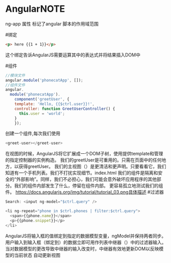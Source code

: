# AngularNOTE

ng-app 属性 标记了angular 脚本的作用域范围

#绑定
```html
<p> here {{1 + 1}}</p>
```
这个绑定告诉AngularJS需要运算其中的表达式并将结果插入DOM中


#组件
```js
//模块文件
angular.module('phonecatApp', []);
//组件文件
angular.
  module('phonecatApp').
    component('greetUser', {
    template: 'Hello, {{$ctrl.user}}!',
    controller: function GreetUserController() {
      this.user = 'world';
    }
    });
```
创建一个组件,每次我们使用
 ```js
<greet-user></greet-user>
```
在视图的时候，AngularJS将它扩展成一个DOM子树，使用提供template和管理的指定控制器的实例构造。
我们的greetUser是可重用的。只需<greet-user></greet-user>在页面中的任何地方，以获得greetUser。
我们的主视图（）是更清洁和更声明。只要看看它，我们知道有一个手机列表。我们不打扰实现细节。index.html
我们的组件是隔离和安全的“外部影响”。同样，我们不必担心，我们可能会意外破坏应用程序的其他部分。我们的组件内部发生了什么，停留在组件内部。
更容易孤立地测试我们的组件。
https://docs.angularjs.org/img/tutorial/tutorial_03.png具体描述
#过滤器

```js
Search: <input ng-model="$ctrl.query" />

<li ng-repeat="phone in $ctrl.phones | filter:$ctrl.query">
  <span>{{phone.name}}</span>
  <p>{{phone.snippet}}</p>
</li>
```
AngularJS将输入框的值绑定到指定的数据模型变量，ngModel并保持两者同步。
用户输入到输入框（绑定到）的数据立即可用作列表中继器（）中的过滤器输入。当对数据模型的更改导致中继器的输入改变时，中继器有效地更新DOM以反映模型的当前状态
自动更新视图
